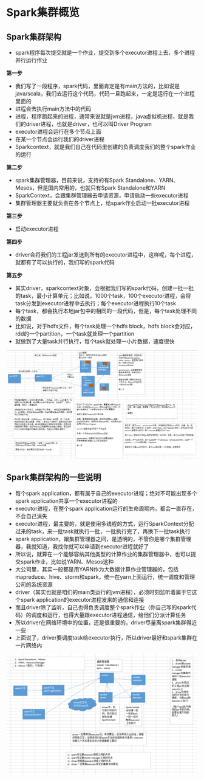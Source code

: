 # Spark集群概览

## Spark集群架构

- spark程序每次提交就是一个作业，提交到多个executor进程上去，多个进程并行运行作业

**第一步**

- 我们写了一段程序，spark代码，里面肯定是有main方法的，比如说是java/scala，我们去运行这个代码，代码一旦跑起来，一定是运行在一个进程里面的
- 进程会去执行main方法中的代码
- 进程，程序跑起来的进程，通常来说就是jvm进程，java虚拟机进程，就是我们的driver进程，也就是driver，也可以叫Driver Program
- executor进程会运行在多个节点上面
- 在某一个节点会运行我们的driver进程
- Sparkcontext，就是我们自己在代码里创建的负责调度我们的整个spark作业的运行

**第二步**

- spark集群管理器，目前来说，支持的有Spark Standalone、YARN、Mesos，但是国内常用的，也就只有Spark Standalone和YARN
- SparkContext，会跟集群管理器去申请资源，申请启动一些executor进程
- 集群管理器主要就负责在各个节点上，给spark作业启动一批executor进程

**第三步**

- 启动executor进程

**第四步**

- driver会将我们的工程jar发送到所有的executor进程中，这样呢，每个进程，就都有了可以执行的，我们写的spark代码

**第五步**

- 其实driver，sparkcontext对象，会根据我们写的spark代码，创建一批一批的task，最小计算单元；比如说，1000个task，100个executor进程，会将task分发到executor进程中去执行；每个executor进程执行10个task
- 每个task，都会执行本地jar包中的相同的一段代码，但是，每个task处理不同的数据
- 比如说，对于hdfs文件，每个task处理一个hdfs block，hdfs block会对应，rdd的一个partition，一个task就处理一个partition
- 就做到了大量task并行执行，每个task就处理一小片数据，速度很快

![Spark集群架构](img/Spark集群架构.png)

## Spark集群架构的一些说明

- 每个spark application，都有属于自己的executor进程；绝对不可能出现多个spark application共享一个executor进程的
- executor进程，在整个spark application运行的生命周期内，都会一直存在，不会自己消失
- executor进程，最主要的，就是使用多线程的方式，运行SparkContext分配过来的task，来一批task就执行一批，一批执行完了，再换下一批task执行
- spark application，跟集群管理器之间，是透明的，不管你是哪个集群管理器，我就知道，我找你就可以申请到executor进程就好了
- 所以说，就算在一个能够容纳其他类型的计算作业的集群管理器中，也可以提交spark作业，比如说YARN、Mesos这种
- 大公司里，其实一般都是用YARN作为大数据计算作业管理器的，包括mapreduce、hive、storm和spark，统一在yarn上面运行，统一调度和管理公司的系统资源
- driver（其实也就是咱们的main类运行的jvm进程），必须时刻监听着属于它这个spark application的executor进程发来的通信和连接
- 而且driver除了监听，自己也得负责调度整个spark作业（你自己写的spark代码）的调度和运行，也得大量跟executor进程通信，给他们分派计算任务
- 所以driver在网络环境中的位置，还是很重要的，driver尽量离spark集群得近一些
- 上面说了，driver要调度task给executor执行，所以driver最好和spark集群在一片网络内

![](img\Spark集群架构几点特别说明.png)

